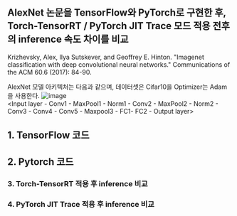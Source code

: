 ## AlexNet 논문을 TensorFlow와 PyTorch로 구현한 후, Torch-TensorRT / PyTorch JIT Trace 모드 적용 전후의 inference 속도 차이를 비교
Krizhevsky, Alex, Ilya Sutskever, and Geoffrey E. Hinton. "Imagenet classification with deep convolutional neural networks." Communications of the ACM 60.6 (2017): 84-90.

AlexNet 모델 아키텍처는 다음과 같으며, 데이터셋은 Cifar10을 Optimizer는 Adam을 사용한다.
![image](https://github.com/sophkim/cnn_pytorch_ex/assets/86454825/e35ce073-b207-4e10-a41a-3f6c7766fde7)<br>
<Input layer - Conv1 - MaxPool1 - Norm1 - Conv2 - MaxPool2 - Norm2 - Conv3 - Conv4 - Conv5 - Maxpool3 - FC1- FC2 - Output layer>



## 1. TensorFlow 코드
## 2. Pytorch 코드
### 3. Torch-TensorRT 적용 후 inference 비교
### 4. PyTorch JIT Trace 적용 후 inference 비교
